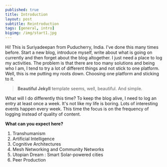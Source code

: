 ```yaml
---
published: true
title: Introduction
layout: post
subtitle: Reintroduction
tags: [general, intro]
bigimg: /img/start1.jpg
---
```

Hi! This is Suriyadeepan from Puducherry, India. I've done this many times before. Start a new blog, introduce myself, write about what is going on currently and then forget about the blog altogether. I just need a place to log my activities. The problem is that there are too many solutions and being who I am, I tend to try a lot of different things and not stick to one platform. Well, this is me putting my roots down. Choosing one platform and sticking to it.

> **Beautiful Jekyll** template seems, well, beautiful. And simple. 

What will I do differently this time? To keep the blog alive, I need to log an entry at least once a week. It's not like my life is boring. Lots of interesting events happen every week. This time the focus is on the frequency of logging instead of quality of content. 

**What can you expect here?**

1. Transhumanism
2. Artificial Intelligence
3. Cognitive Architectures
4. Mesh Networking and Community Networks
5. Utopian Dream : Smart Solar-powered cities
6. Peer Production
